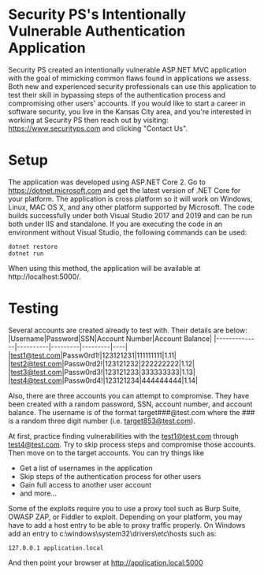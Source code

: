 # Security PS's Intentionally Vulnerable Authentication Application
Security PS created an intentionally vulnerable ASP.NET MVC application with the goal of mimicking common flaws found in applications we assess. Both new and experienced security professionals can use this application to test their skill in bypassing steps of the authentication process and compromising other users' accounts. If you would like to start a career in software security, you live in the Kansas City area, and you're interested in working at Security PS then reach out by visiting: https://www.securityps.com and clicking "Contact Us". 

# Setup
The application was developed using ASP.NET Core 2. Go to https://dotnet.microsoft.com and get the latest version of .NET Core for your platform. The application is cross platform so it will work on Windows, Linux, MAC OS X, and any other platform supported by Microsoft. The code builds successfully under both Visual Studio 2017 and 2019 and can be run both under IIS and standalone. If you are executing the code in an environment without Visual Studio, the following commands can be used:
```
dotnet restore
dotnet run
```
When using this method, the application will be available at http://localhost:5000/.

# Testing
Several accounts are created already to test with. Their details are below:
|Username|Password|SSN|Account Number|Account Balance|
|--------------|----------|---------|---------|----|
|test1@test.com|Passw0rd1!|123121231|111111111|1.11|
|test2@test.com|Passw0rd2!|123121232|222222222|1.12|
|test3@test.com|Passw0rd3!|123121233|333333333|1.13|
|test4@test.com|Passw0rd4!|123121234|444444444|1.14|

Also, there are three accounts you can attempt to compromise. They have been created with a random password, SSN, account number, and account balance. The username is of the format target###@test.com where the ### is a random three digit number (i.e. target853@test.com).

At first, practice finding vulnerabilities with the test1@test.com through test4@test.com. Try to skip process steps and compromise those accounts. Then move on to the target accounts. You can try things like
* Get a list of usernames in the application
* Skip steps of the authentication process for other users
* Gain full access to another user account
* and more...

Some of the exploits require you to use a proxy tool such as Burp Suite, OWASP ZAP, or Fiddler to exploit. Depending on your platform, you may have to add a host entry to be able to proxy traffic properly. On Windows add an entry to c:\windows\system32\drivers\etc\hosts such as: 
```
127.0.0.1 application.local
```
And then point your browser at http://application.local:5000
